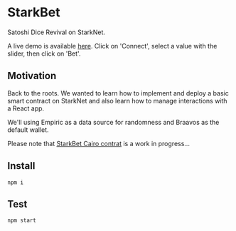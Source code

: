 # StarkBet

Satoshi Dice Revival on StarkNet.

A live demo is available [here](https://starkbet.vercel.app/). Click on 'Connect', select a value with the slider, then click on 'Bet'.

## Motivation

Back to the roots. We wanted to learn how to implement and deploy a basic smart contract on StarkNet and also learn how to manage interactions with a React app.

We'll using Empiric as a data source for randomness and Braavos as the default wallet.

Please note that [StarkBet Cairo contrat](https://github.com/julienbrg/starkbet-ui/blob/main/src/starkbet-wip.cairo) is a work in progress...

## Install

```
npm i
```

## Test

```
npm start
```
